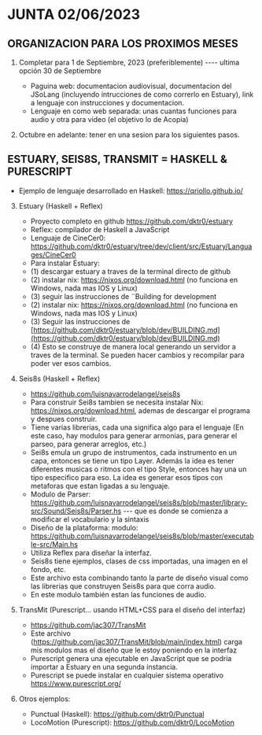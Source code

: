# JUNTA 02/06/2023

## ORGANIZACION PARA LOS PROXIMOS MESES

1. Completar para 1 de Septiembre, 2023 (preferiblemente) ---- ultima opción 30 de Septiembre
	+ Paguina web: documentacion audiovisual, documentacion del JSoLang (incluyendo intrucciones de como correrlo en Estuary), link a lenguaje con instrucciones y documentacion.
	+ Lenguaje en como web separada: unas cuantas funciones para audio y otra para video (el objetivo lo de Acopia)

2. Octubre en adelante: tener en una sesion para los siguientes pasos.

## ESTUARY, SEIS8S, TRANSMIT = HASKELL & PURESCRIPT

+ Ejemplo de lenguaje desarrollado en Haskell: https://qriollo.github.io/

3. Estuary (Haskell + Reflex)
	+ Proyecto completo en github https://github.com/dktr0/estuary
	+ Reflex: compilador de Haskell a JavaScript
	+ Lenguaje de CineCer0: https://github.com/dktr0/estuary/tree/dev/client/src/Estuary/Languages/CineCer0
	+ Para instalar Estuary:
	+ 	(1) descargar estuary a traves de la terminal directo de github
	+ 	(2) instalar nix: https://nixos.org/download.html (no funciona en Windows, nada mas IOS y Linux)
	+ 	(3) seguir las instrucciones de ¨Building for development
	+ 	(2) instalar nix: https://nixos.org/download.html (no funciona en Windows, nada mas IOS y Linux)
	+ 	(3) Seguir las instrucciones de [https://github.com/dktr0/estuary/blob/dev/BUILDING.md](https://github.com/dktr0/estuary/blob/dev/BUILDING.md)
	+ 	(4) Esto se construye de manera local generando un servidor a traves de la terminal. Se pueden hacer cambios y recompilar para poder ver esos cambios.

4. Seis8s (Haskell + Reflex)
	+ https://github.com/luisnavarrodelangel/seis8s
	+ Para construir Sei8s tambien se necesita instalar Nix: https://nixos.org/download.html, ademas de descargar el programa y despues construir.
	+ Tiene varias librerias, cada una significa algo para el lenguaje (En este caso, hay modulos para generar armonias, para generar el parseo, para generar arreglos, etc.)
	+ Sei8s emula un grupo de instrumentos, cada instrumento en un capa, entonces se tiene un tipo Layer. Además la idea es tener diferentes musicas o ritmos con el tipo Style, entonces hay una un tipo especifico para eso. La idea es generar esos tipos con metaforas que estan ligadas a su lenguaje.
	+ Modulo de Parser: https://github.com/luisnavarrodelangel/seis8s/blob/master/library-src/Sound/Seis8s/Parser.hs --- que es donde se comienza a modificar el vocabulario y la sintaxis
	+ Diseño de la plataforma: modulo: https://github.com/luisnavarrodelangel/seis8s/blob/master/executable-src/Main.hs
	+ 	Utiliza Reflex para diseñar la interfaz.
	+ 	Seis8s tiene ejemplos, clases de css importadas, una imagen en el fondo, etc.
	+ 	Este archivo esta combinando tanto la parte de diseño visual como las librerias que construyen Seis8s para que corra audio.
	+ 	En este modulo también estan las funciones de audio.

5. TransMit (Purescript... usando HTML+CSS para el diseño del interfaz)
	+ https://github.com/jac307/TransMit
	+ Este archivo (https://github.com/jac307/TransMit/blob/main/index.html) carga mis modulos mas el diseño que le estoy poniendo en la interfaz
	+ Purescript genera una ejecutable en JavaScript que se podria importar a Estuary en una segunda instancia.
	+ Purescript se puede instalar en cualquier sistema operativo https://www.purescript.org/ 

6. Otros ejemplos:
 	+ Punctual (Haskell): https://github.com/dktr0/Punctual
 	+ LocoMotion (Purescript): https://github.com/dktr0/LocoMotion


